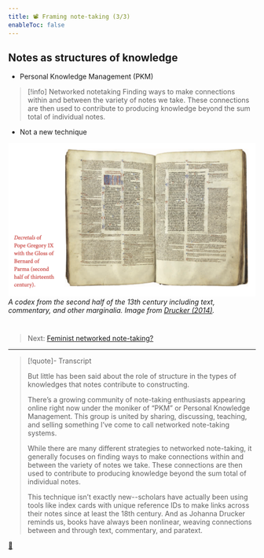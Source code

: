 ```yaml
---
title: 📽️ Framing note-taking (3/3)
enableToc: false
---
```


## Notes as structures of knowledge

* Personal Knowledge Management (PKM)

 > 
 > \[!info\] Networked notetaking
 > Finding ways to make connections within and between the variety of notes we take. These connections are then used to contribute to producing knowledge beyond the sum total of individual notes.

* Not a new technique

![Screenshot 2023-04-12 at 14.10.15.png](Screenshot%202023-04-12%20at%2014.10.15.png)
*A codex from the second half of the 13th century including text, commentary, and other marginalia. Image from [Drucker (2014)](References/Drucker,%20%202014.md).* 

# 

 > 
 > Next: [Feminist networked note-taking?](pr6%20Feminist%20networked%20note-taking%3F.md)

---

 > 
 > \[!quote\]- Transcript
 > 
 > But little has been said about the role of structure in the types of knowledges that notes contribute to constructing.
 > 
 > There’s a growing community of note-taking enthusiasts appearing online right now under the moniker of “PKM” or Personal Knowledge Management. This group is united by sharing, discussing, teaching, and selling something I’ve come to call networked note-taking systems.
 > 
 > While there are many different strategies to networked note-taking, it generally focuses on finding ways to make connections within and between the variety of notes we take. These connections are then used to contribute to producing knowledge beyond the sum total of individual notes.
 > 
 > This technique isn’t exactly new--scholars have actually been using tools like index cards with unique reference IDs to make links across their notes since at least the 18th century. And as Johanna Drucker reminds us, books have always been nonlinear, weaving connections between and through text, commentary, and paratext.

[📖](pa5%20Notes%20as%20structures%20of%20knowledge.md)

